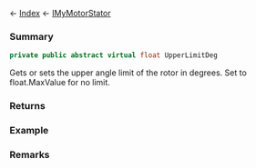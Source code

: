 ← [Index](Api-Index) ← [IMyMotorStator](Sandbox.ModAPI.Ingame.IMyMotorStator)

### Summary

```csharp
private public abstract virtual float UpperLimitDeg
```

Gets or sets the upper angle limit of the rotor in degrees. Set to float.MaxValue for no limit.

### Returns

### Example

### Remarks

